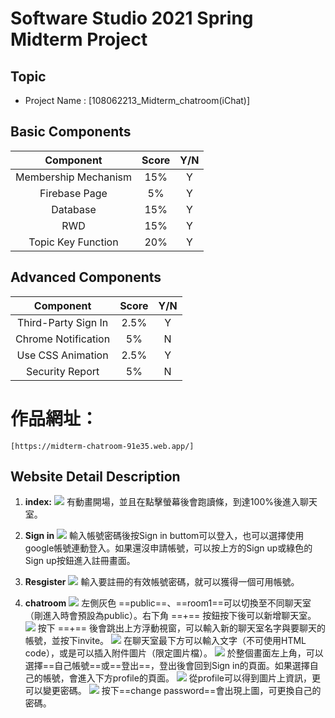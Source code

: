 # Software Studio 2021 Spring Midterm Project

## Topic
* Project Name : [108062213_Midterm_chatroom(iChat)]

## Basic Components
|Component|Score|Y/N|
|:-:|:-:|:-:|
|Membership Mechanism|15%|Y|
|Firebase Page|5%|Y|
|Database|15%|Y|
|RWD|15%|Y|
|Topic Key Function|20%|Y|

## Advanced Components
|Component|Score|Y/N|
|:-:|:-:|:-:|
|Third-Party Sign In|2.5%|Y|
|Chrome Notification|5%|N|
|Use CSS Animation|2.5%|Y|
|Security Report|5%|N|

# 作品網址：
    [https://midterm-chatroom-91e35.web.app/]

## Website Detail Description
1. **index:**
![](https://i.imgur.com/R82oKIH.png)
有動畫開場，並且在點擊螢幕後會跑讀條，到達100%後進入聊天室。

2. **Sign in**
![](https://i.imgur.com/Tn6t9Tg.png)
輸入帳號密碼後按Sign in buttom可以登入，也可以選擇使用google帳號連動登入。如果還沒申請帳號，可以按上方的Sign up或綠色的Sign up按鈕進入註冊畫面。

3. **Resgister**
![](https://i.imgur.com/UgmFCer.png)
輸入要註冊的有效帳號密碼，就可以獲得一個可用帳號。

4. **chatroom**
![](https://i.imgur.com/jjgYfmP.jpg)
左側灰色 ==public==、==room1==可以切換至不同聊天室（剛進入時會預設為public）。右下角 ==+== 按鈕按下後可以新增聊天室。
![](https://i.imgur.com/GLNt1X9.png)
按下 ==+== 後會跳出上方浮動視窗，可以輸入新的聊天室名字與要聊天的帳號，並按下invite。
![](https://i.imgur.com/9KnrYRT.png)
在聊天室最下方可以輸入文字（不可使用HTML code），或是可以插入附件圖片（限定圖片檔）。
![](https://i.imgur.com/1qcRUXe.png)
於整個畫面左上角，可以選擇==自己帳號==或==登出==，登出後會回到Sign in的頁面。如果選擇自己的帳號，會進入下方profile的頁面。
![](https://i.imgur.com/6e5945p.png)
從profile可以得到圖片上資訊，更可以變更密碼。
![](https://i.imgur.com/xLHBmy7.png)
按下==change password==會出現上圖，可更換自己的密碼。